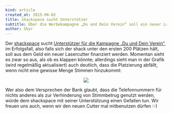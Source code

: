 ```yaml
---
kind: article
created_at: 2015-06-02
title: shackspace sucht Unterstützer
subtitle: Über die Werbekampagne „Du und Dein Verein“ soll ein neuer Lasercutter finanziert werden
author: Skyr
---
```

Der [shackspace](http://shackspace.de) sucht [Unterstützer für die
Kampagne „Du und Dein Verein“](https://verein.ing-diba.de/soziales/70327/shack-ev),
im Erfolgsfall, also falls sich der shack unter den ersten 200 Plätzen
hält, soll aus dem Geld ein neuer Lasercutter finanziert werden.
Momentan sieht es zwar so aus, als ob es klappen könnte; allerdings
sieht man in der Grafik (wird regelmäßig aktualisiert) auch deutlich,
dass die Platzierung abfällt, wenn nicht eine gewisse Menge Stimmen
hinzukommt:
<br>
<center><img src="http://www.cccs.de/data/shack-votes.png" /></center>

<!--break-->

Wer also dem Versprechen der Bank glaubt, dass die Telefonnummern für
nichts anderes als zur Verhinderung von Stimmbetrug genutzt werden,
würde dem shackspace mit seiner Unterstützung einen Gefallen tun. Wir
freuen uns auch, wenn wir den neuen Cutter mal mitbenutzen dürfen :-)
